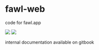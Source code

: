 # fawl-web

code for fawl.app

![](https://api.checklyhq.com/v1/badges/checks/10dfdb45-5d91-4092-85b7-caa19194d14a?style=flat&theme=default)
![](https://api.checklyhq.com/v1/badges/checks/10dfdb45-5d91-4092-85b7-caa19194d14a?style=flat&theme=default&responseTime=true)

internal documentation available on gitbook